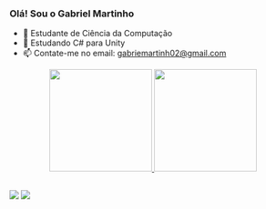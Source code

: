 ### Olá! Sou o Gabriel Martinho

- 🔭 Estudante de Ciência da Computação
- 🌱 Estudando C# para Unity
- 📫 Contate-me no email: gabriemartinh02@gmail.com
<div align="center">
  <a href="https://github.com/Gaba0022">
  <img height="180em" src="https://github-readme-stats.vercel.app/api?username=gaba0022&show_icons=true&theme=radical&include_all_commits=true&count_private=true"/>
  <img height="180em" src="https://github-readme-stats.vercel.app/api/top-langs/?username=gaba0022&layout=compact&langs_count=7&theme=radical"/>
</div>
 
##
 
<div> 
  <a href = "mailto:gabriemartinh02@gmail.com"><img src="https://img.shields.io/badge/-Gmail-%23333?style=for-the-badge&logo=gmail&logoColor=white" target="_blank"></a>
  <a href="https://www.linkedin.com/in/gabriel-martinho-3364441a4/" target="_blank"><img src="https://img.shields.io/badge/-LinkedIn-%230077B5?style=for-the-badge&logo=linkedin&logoColor=white" target="_blank"></a>  
</div>
